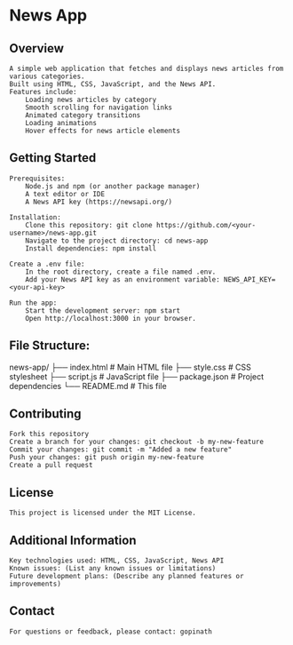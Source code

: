 # News App

## Overview

    A simple web application that fetches and displays news articles from various categories.
    Built using HTML, CSS, JavaScript, and the News API.
    Features include:
        Loading news articles by category
        Smooth scrolling for navigation links
        Animated category transitions
        Loading animations
        Hover effects for news article elements

## Getting Started

    Prerequisites:
        Node.js and npm (or another package manager)
        A text editor or IDE
        A News API key (https://newsapi.org/)

    Installation:
        Clone this repository: git clone https://github.com/<your-username>/news-app.git
        Navigate to the project directory: cd news-app
        Install dependencies: npm install

    Create a .env file:
        In the root directory, create a file named .env.
        Add your News API key as an environment variable: NEWS_API_KEY=<your-api-key>

    Run the app:
        Start the development server: npm start
        Open http://localhost:3000 in your browser.

## File Structure:

news-app/
├── index.html        # Main HTML file
├── style.css         # CSS stylesheet
├── script.js         # JavaScript file
├── package.json      # Project dependencies
└── README.md         # This file

## Contributing

    Fork this repository
    Create a branch for your changes: git checkout -b my-new-feature
    Commit your changes: git commit -m "Added a new feature"
    Push your changes: git push origin my-new-feature
    Create a pull request

## License

    This project is licensed under the MIT License.

## Additional Information

    Key technologies used: HTML, CSS, JavaScript, News API
    Known issues: (List any known issues or limitations)
    Future development plans: (Describe any planned features or improvements)

## Contact

    For questions or feedback, please contact: gopinath